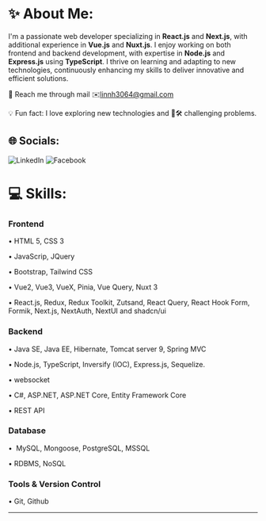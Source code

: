 # ✨ About Me:

I'm a passionate web developer specializing in **React.js** and **Next.js**, with additional experience in **Vue.js** and **Nuxt.js**. I enjoy working on both frontend and backend development, with expertise in **Node.js** and **Express.js** using **TypeScript**. I thrive on learning and adapting to new technologies, continuously enhancing my skills to deliver innovative and efficient solutions.

📧 Reach me through mail ✉️[linnh3064@gmail.com](mailto\:linnh3064@gmail.com)

💡 Fun fact: I love exploring new technologies and 🤔🛠️ challenging problems.

## 🌐 Socials:

![LinkedIn](https://upload.wikimedia.org/wikipedia/commons/0/01/LinkedIn_Logo_2013.png) 
![Facebook](https://upload.wikimedia.org/wikipedia/commons/5/51/Facebook_f_logo_%282019%29.svg)

&#x20;&#x20;

# 💻 Skills:

### Frontend

•	HTML 5, CSS 3

•	JavaScrip, JQuery

•	Bootstrap, Tailwind CSS

•	Vue2, Vue3, VueX, Pinia, Vue Query, Nuxt 3

•	React.js, Redux, Redux Toolkit, Zutsand, React Query, React Hook Form,  Formik, Next.js, NextAuth, NextUI and shadcn/ui



### Backend

•	Java SE, Java EE, Hibernate, Tomcat server 9, Spring MVC

•	Node.js, TypeScript, Inversify (IOC), Express.js, Sequelize.

•	websocket

•	C#, ASP.NET, ASP.NET Core, Entity Framework Core

•	REST API



### Database

•  MySQL, Mongoose, PostgreSQL, MSSQL

•	RDBMS, NoSQL



### Tools & Version Control

•	Git, Github

---



